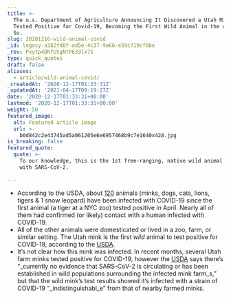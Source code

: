 ```yaml
---
title: >-
  The u.s. Department of Agriculture Announcing It Discovered a Utah Mink that
  Tested Positive for Covid-19, Becoming the First Wild Animal in the u.s. to Do
  So.
slug: 20201216-wild-animal-covid
_id: legacy-a382fd8f-ad5e-4c37-9a66-e59c719cf0be
_rev: Pxytp4DhfU5gNtP633lx7S
type: quick_quotes
draft: false
aliases:
  - article/wild-animal-covid/
_createdAt: '2020-12-17T01:33:31Z'
_updatedAt: '2021-04-17T09:19:27Z'
date: '2020-12-17T01:33:31+00:00'
lastmod: '2020-12-17T01:33:31+00:00'
weight: 50
featured_image:
  alt: Featured article image
  url: >-
    b0d842c2e43745ad5a061205e6e6957468b9c7e1640x428.jpg
is_breaking: false
featured_quote:
  quote: >-
    To our knowledge, this is the 1st free-ranging, native wild animal confirmed
    with SARS-CoV-2.

---
```

* According to the USDA, about [120](https://www.aphis.usda.gov/animal_health/one_health/downloads/sars-cov2-in-animals.pdf) animals (minks, dogs, cats, lions, tigers & 1 snow leopard) have been infected with COVID-19 since the first animal (a tiger at a NYC zoo) tested positive in April. Nearly all of them had confirmed (or likely) contact with a human infected with COVID-19.
* All of the other animals were domesticated or lived in a zoo, farm, or similar setting. The Utah mink is the first *wild* animal to test positive for COVID-19, according to the [USDA](https://promedmail.org/promed-post/?id=8015608).
* It’s not clear how this mink was infected. In recent months, several Utah farm minks tested positive for COVID-19, however the [USDA](https://promedmail.org/promed-post/?id=8015608) says there’s “_currently no evidence that SARS-CoV-2 is circulating or has been established in wild populations surrounding the infected mink farm_s,” but that the wild mink’s test results showed it’s infected with a strain of COVID-19 “_indistinguishabl_e” from that of nearby farmed minks.